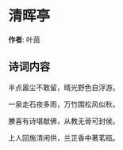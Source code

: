 # 清晖亭

**作者**: 叶茵

## 诗词内容

半点嚣尘不敢留，晴光野色自浮游。

一泉走石夜多雨，万竹围松风似秋。

賸喜有诗堪献佛，从教无骨可封侯。

上人回施清闲供，兰芷香中著茗瓯。

